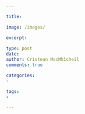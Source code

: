 ```yaml
---

title: 

image: /images/

excerpt: 
 
type: post
date: 
author: Crìstean MacMhìcheil
comments: true

categories:
- 

tags:
- 

---
```


